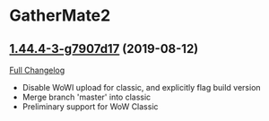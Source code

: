 # GatherMate2

## [1.44.4-3-g7907d17](https://github.com/Nevcairiel/GatherMate2/tree/7907d1776f9dc16fe26fbca9b0408b11a1e2d786) (2019-08-12)
[Full Changelog](https://github.com/Nevcairiel/GatherMate2/compare/1.44.4...7907d1776f9dc16fe26fbca9b0408b11a1e2d786)

- Disable WoWI upload for classic, and explicitly flag build version  
- Merge branch 'master' into classic  
- Preliminary support for WoW Classic  
